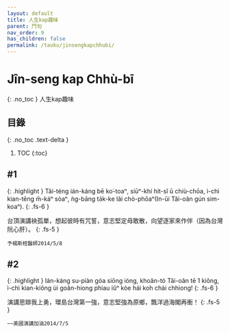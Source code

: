 ```yaml
---
layout: default
title: 人生kap趣味
parent: 鬥句
nav_order: 9
has_children: false
permalink: /tauku/jinsengkapchhubi/
---
```


# Jîn-seng kap Chhù-bī
{: .no_toc }
人生kap趣味

## 目錄
{: .no_toc .text-delta }

1. TOC
{:toc}

## #1

{: .highlight }
Tâi-téng ián-káng bē ko͘-toaⁿ, siūⁿ-khí hit-sî ū chiù-chōa, ì-chì kian-tēng m̄-káⁿ sòaⁿ, ǹg-bāng ta̍k-ke lâi chò-phōaⁿ\(In-ūi Tâi-oân gún sim-koaⁿ\).
{: .fs-6 }

台頂演講袂孤單，想起彼時有咒誓，意志堅定毋敢散，向望逐家來作伴（因為台灣阮心肝）。
{: .fs-5 }

```
予楊斯棓醫師2014/5/8
```

## #2

{: .highlight }
Ián-káng su-piàn góa siōng ióng, khoân-tó Tâi-oân tē 1 kiông, ì-chì kian-kiông ùi goân-hiong phiau iûⁿ kòe hái koh chài chhiong!
{: .fs-6 }

演講思辯我上勇，環島台灣第一強，意志堅強為原鄉，飄洋過海閣再衝！
{: .fs-5 }

```
~~美國演講加油2014/7/5
```

